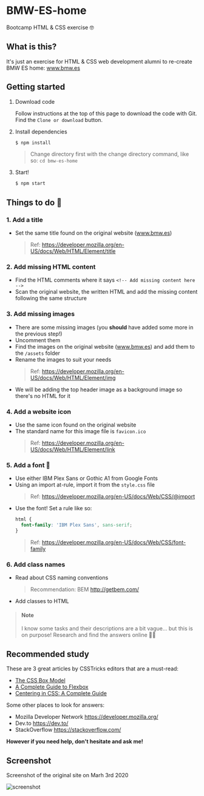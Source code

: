 # BMW-ES-home
Bootcamp HTML &amp; CSS exercise 🤓

## What is this?

It's just an exercise for HTML & CSS web development alumni to re-create BMW ES home: www.bmw.es

## Getting started

1. Download code
   
   Follow instructions at the top of this page to download the code with Git. Find the `Clone or download` button.

2. Install dependencies
   ```bash
   $ npm install
   ```
   > Change directory first with the change directory command, like so: ```cd bmw-es-home```

3. Start!
   ```bash
   $ npm start
   ```

## Things to do 📝

### 1. Add a title
- Set the same title found on the original website (www.bmw.es)
  > Ref: https://developer.mozilla.org/en-US/docs/Web/HTML/Element/title

### 2. Add missing HTML content
- Find the HTML comments where it says `<!-- Add missing content here -->`
- Scan the original website, the written HTML and add the missing content following the same structure

### 3. Add missing images
- There are some missing images (you **should** have added some more in the previous step!)
- Uncomment them
- Find the images on the original website (www.bmw.es) and add them to the `/assets` folder
- Rename the images to suit your needs
  > Ref: https://developer.mozilla.org/en-US/docs/Web/HTML/Element/img
- We will be adding the top header image as a background image so there's no HTML for it

### 4. Add a website icon
- Use the same icon found on the original website
- The standard name for this image file is `favicon.ico`
  > Ref: https://developer.mozilla.org/en-US/docs/Web/HTML/Element/link

### 5. Add a font 💅
- Use either IBM Plex Sans or Gothic A1 from Google Fonts
- Using an import at-rule, import it from the `style.css` file 
  > Ref: https://developer.mozilla.org/en-US/docs/Web/CSS/@import
- Use the font! Set a rule like so:
  ```css
  html {
    font-family: 'IBM Plex Sans', sans-serif;
  }
  ```
  > Ref: https://developer.mozilla.org/en-US/docs/Web/CSS/font-family

### 6. Add class names
- Read about CSS naming conventions
  > Recommendation: BEM http://getbem.com/
- Add classes to HTML


> #### Note
> I know some tasks and their descriptions are a bit vague... but this is on purpose!
> Research and find the answers online 🙇‍♂️

## Recommended study

These are 3 great articles by CSSTricks editors that are a must-read:
- [The CSS Box Model](https://css-tricks.com/the-css-box-model/)
- [A Complete Guide to Flexbox](https://css-tricks.com/snippets/css/a-guide-to-flexbox/)
- [Centering in CSS: A Complete Guide](https://css-tricks.com/centering-css-complete-guide/)
  
Some other places to look for answers:
- Mozilla Developer Network https://developer.mozilla.org/
- Dev.to https://dev.to/
- StackOverflow https://stackoverflow.com/

**However if you need help, don't hesitate and ask me!**

## Screenshot

Screenshot of the original site on Marh 3rd 2020

![screenshot](assets/Screenshot_2020-03-07&#32;BMW&#32;España&#32;-&#32;Web&#32;Oficial.jpg)
